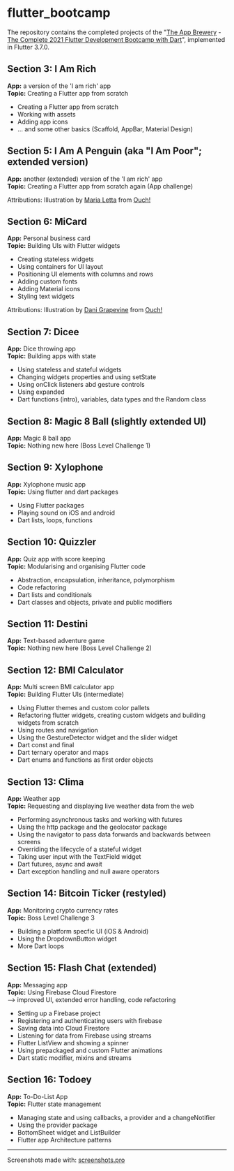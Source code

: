 # flutter_bootcamp

The repository contains the completed projects of the "[The App Brewery](https://appbrewery.com) - [The Complete 2021 Flutter Development Bootcamp with Dart](https://www.appbrewery.co/p/flutter-development-bootcamp-with-dart)", implemented in Flutter 3.7.0.

## Section 3: I Am Rich

**App:** a version of the 'I am rich' app<br />
**Topic:** Creating a Flutter app from scratch

- Creating a Flutter app from scratch
- Working with assets
- Adding app icons
- ... and some other basics (Scaffold, AppBar, Material Design)


## Section 5: I Am A Penguin (aka "I Am Poor"; extended version)

**App:** another (extended) version of the 'I am rich' app<br />
**Topic:** Creating a Flutter app from scratch again (App challenge)<br />

Attributions: Illustration by [Maria Letta](https://icons8.com/illustrations/author/ZzX8QJV19tuE) from [Ouch!]("https://icons8.com/illustrations")


## Section 6: MiCard

**App:** Personal business card<br />
**Topic:** Building UIs with Flutter widgets

- Creating stateless widgets
- Using containers for UI layout
- Positioning UI elements with columns and rows
- Adding custom fonts
- Adding Material icons
- Styling text widgets

Attributions: Illustration by [Dani Grapevine](https://icons8.com/illustrations/author/JTmm71Rqvb2T) from [Ouch!]("https://icons8.com/illustrations")


## Section 7: Dicee

**App:** Dice throwing app<br />
**Topic:** Building apps with state

- Using stateless and stateful widgets
- Changing widgets properties and using setState
- Using onClick listeners abd gesture controls
- Using expanded
- Dart functions (intro), variables, data types and the Random class


## Section 8: Magic 8 Ball (slightly extended UI)

**App:** Magic 8 ball app<br />
**Topic:** Nothing new here (Boss Level Challenge 1)


## Section 9: Xylophone

**App:** Xylophone music app<br />
**Topic:** Using flutter and dart packages

- Using Flutter packages
- Playing sound on iOS and android
- Dart lists, loops, functions


## Section 10: Quizzler

**App:** Quiz app with score keeping<br />
**Topic:** Modularising and organising Flutter code

- Abstraction, encapsulation, inheritance, polymorphism
- Code refactoring
- Dart lists and conditionals
- Dart classes and objects, private and public modifiers

## Section 11: Destini

**App:** Text-based adventure game<br />
**Topic:** Nothing new here (Boss Level Challenge 2)


## Section 12: BMI Calculator

**App:** Multi screen BMI calculator app<br />
**Topic:** Building Flutter UIs (intermediate)

- Using Flutter themes and custom color pallets
- Refactoring flutter widgets, creating custom widgets and building widgets from scratch
- Using routes and navigation
- Using the GestureDetector widget and the slider widget
- Dart const and final
- Dart ternary operator and maps
- Dart enums and functions as first order objects


## Section 13: Clima

**App:** Weather app<br />
**Topic:** Requesting and displaying live weather data from the web

- Performing asynchronous tasks and working with futures
- Using the http package and the geolocator package
- Using the navigator to pass data forwards and backwards between screens
- Overriding the lifecycle of a stateful widget
- Taking user input with the TextField widget
- Dart futures, async and await
- Dart exception handling and null aware operators


## Section 14: Bitcoin Ticker (restyled)

**App:** Monitoring crypto currency rates<br />
**Topic:** Boss Level Challenge 3

- Building a platform specfic UI (iOS & Android)
- Using the DropdownButton widget
- More Dart loops


## Section 15: Flash Chat (extended)

**App:** Messaging app<br />
**Topic:** Using Firebase Cloud Firestore<br />
--> improved UI, extended error handling, code refactoring

- Setting up a Firebase project
- Registering and authenticating users with firebase
- Saving data into Cloud Firestore
- Listening for data from Firebase using streams
- Flutter ListView and showing a spinner
- Using prepackaged and custom Flutter animations
- Dart static modifier, mixins and streams


## Section 16: Todoey

**App:** To-Do-List App<br />
**Topic:** Flutter state management

- Managing state and using callbacks, a provider and a changeNotifier
- Using the provider package
- BottomSheet widget and ListBuilder
- Flutter app Architecture patterns

___

Screenshots made with: [screenshots.pro](https://screenshots.pro/)
